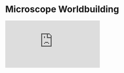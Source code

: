 # Microscope Worldbuilding

<embed src="http:/themensch.github.io/assets/Microscope_Worldbuilding_timeline.pdf">
